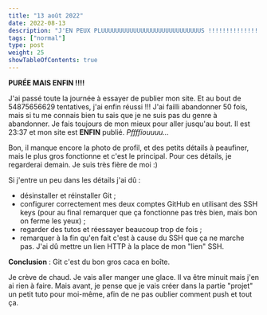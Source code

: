 ```yaml
---
title: "13 août 2022"
date: 2022-08-13
description: "J'EN PEUX PLUUUUUUUUUUUUUUUUUUUUUUUUUUUUS !!!!!!!!!!!!!!!!!!!!!!!!"
tags: ["normal"]
type: post
weight: 25
showTableOfContents: true
---
```


**PURÉE MAIS ENFIN !!!!**

J'ai passé toute la journée à essayer de publier mon site. Et au bout de 54875656629 tentatives, j'ai enfin réussi !!! J'ai failli abandonner 50 fois, mais si tu me connais bien tu sais que je ne suis pas du genre à abandonner. Je fais toujours de mon mieux pour aller jusqu'au bout. Il est 23:37 et mon site est **ENFIN** publié. *Pffffiouuuu...*

Bon, il manque encore la photo de profil, et des petits détails à peaufiner, mais le plus gros fonctionne et c'est le principal. Pour ces détails, je regarderai demain. Je suis très fière de moi :)

Si j'entre un peu dans les détails j'ai dû :

- désinstaller et réinstaller Git ;
- configurer correctement mes deux comptes GitHub en utilisant des SSH keys (pour au final remarquer que ça fonctionne pas très bien, mais bon on ferme les yeux) ;
- regarder des tutos et réessayer beaucoup trop de fois ;
- remarquer à la fin qu'en fait c'est à cause du SSH que ça ne marche pas. J'ai dû mettre un lien HTTP à la place de mon "lien" SSH.

**Conclusion** : Git c'est du bon gros caca en boîte.

Je crève de chaud. Je vais aller manger une glace. Il va être minuit mais j'en ai rien à faire. Mais avant, je pense que je vais créer dans la partie "projet" un petit tuto pour moi-même, afin de ne pas oublier comment push et tout ça.